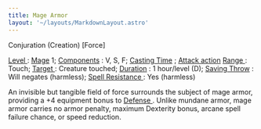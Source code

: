```yaml
---
title: Mage Armor
layout: '~/layouts/MarkdownLayout.astro'
---
```

Conjuration (Creation) [Force]

[ Level ](/modern.d20.srd/fx/level) : [ Mage](/modern.d20.srd/classes/advanced/mage) 1; [ Components](/modern.d20.srd/fx/components) : V, S, F; [ Casting Time](/modern.d20.srd/fx/casting.time) ; [ Attack action](/modern.d20.srd/combat/attack.actions) [ Range ](/modern.d20.srd/fx/range) :
Touch; [ Target ](/modern.d20.srd/fx/target) : Creature touched; [ Duration](/modern.d20.srd/fx/duration) : 1 hour/level (D); [ Saving Throw](/modern.d20.srd/basics/saving.throws) : Will negates (harmless); [ Spell Resistance ](/modern.d20.srd/special.abilities/spell.resistance) : Yes
(harmless)

An invisible but tangible field of force surrounds the subject of mage armor,
providing a +4 equipment bonus to [ Defense ](/modern.d20.srd/combat/defense)
. Unlike mundane armor, mage armor carries no armor penalty, maximum Dexterity
bonus, arcane spell failure chance, or speed reduction.

